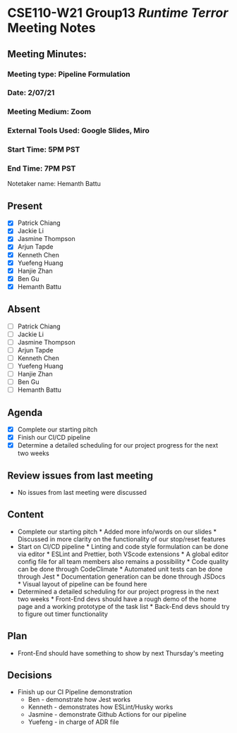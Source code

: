 # CSE110-W21 Group13 *Runtime Terror* Meeting Notes

## Meeting Minutes: 

### Meeting type: Pipeline Formulation

### Date: 2/07/21

### Meeting Medium: Zoom

### External Tools Used: Google Slides, Miro 

### Start Time: 5PM PST

### End Time: 7PM PST

Notetaker name: Hemanth Battu

## Present

- [x] Patrick Chiang
- [x] Jackie Li
- [x] Jasmine Thompson
- [x] Arjun Tapde
- [x] Kenneth Chen
- [x] Yuefeng Huang
- [x] Hanjie Zhan
- [x] Ben Gu
- [x] Hemanth Battu

## Absent

- [ ] Patrick Chiang
- [ ] Jackie Li
- [ ] Jasmine Thompson
- [ ] Arjun Tapde
- [ ] Kenneth Chen
- [ ] Yuefeng Huang
- [ ] Hanjie Zhan
- [ ] Ben Gu
- [ ] Hemanth Battu

## Agenda

- [x] Complete our starting pitch
- [x] Finish our CI/CD pipeline
- [x] Determine a detailed scheduling for our project progress for the next two weeks

## Review issues from last meeting
* No issues from last meeting were discussed

## Content
- Complete our starting pitch
      * Added more info/words on our slides
      * Discussed in more clarity on the functionality of our stop/reset features
- Start on CI/CD pipeline
      * Linting and code style formulation can be done via editor
           * ESLint and Prettier, both VScode extensions
           * A global editor config file for all team members also remains a possibility
      * Code quality can be done through CodeClimate
      * Automated unit tests can be done through Jest
      * Documentation generation can be done through JSDocs
      * Visual layout of pipeline can be found here
- Determined a detailed scheduling for our project progress in the next two weeks
      * Front-End devs should have a rough demo of the home page and a working prototype of the task list
      * Back-End devs should try to figure out timer functionality 
   
## Plan
- Front-End should have something to show by next Thursday's meeting 

## Decisions
* Finish up our CI Pipeline demonstration
    * Ben - demonstrate how Jest works
    * Kenneth - demonstrates how ESLint/Husky works
    * Jasmine - demonstrate Github Actions for our pipeline
    * Yuefeng - in charge of ADR file
